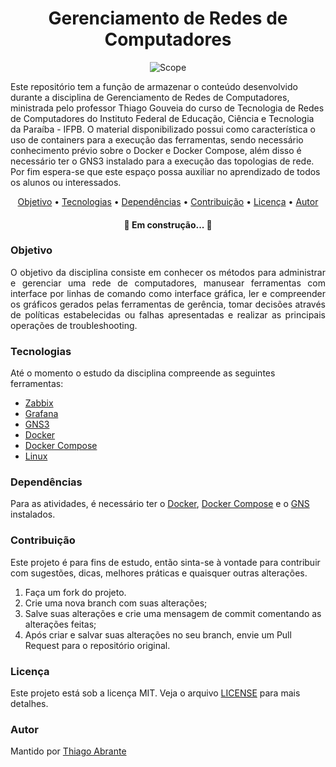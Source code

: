 <h1 align="center">Gerenciamento de Redes de Computadores</h1>

<p align="center"><img src="https://www.ispblog.com.br/wp-content/uploads/2018/08/praticas-monitoramento-rede-1000x351.png" alt="Scope" style="max-width:70%"></p>

<p>Este repositório tem a função de armazenar o conteúdo desenvolvido durante a disciplina de Gerenciamento de Redes de Computadores, ministrada pelo professor Thiago Gouveia do curso de Tecnologia de Redes de Computadores do Instituto Federal de Educação, Ciência e Tecnologia da Paraíba - IFPB. O material disponibilizado possui como característica o uso de containers para a execução das ferramentas, sendo necessário conhecimento prévio sobre o Docker e Docker Compose, além disso é necessário ter o GNS3 instalado para a execução das topologias de rede. Por fim espera-se que este espaço possa auxiliar no aprendizado de todos os alunos ou interessados.</p>

<p align="center">
  <a href="#objetivo">Objetivo</a> •
  <a href="#tecnologias">Tecnologias</a> •
    <a href="#dependências">Dependências</a> •
  <a href="#contribuição">Contribuição</a> •
  <a href="#licença">Licença</a> •
  <a href="#autor">Autor</a>
</p>

<h4 align="center"> 
    🚧  Em construção...  🚧
</h4>

### Objetivo
<p align="justify">O objetivo da disciplina consiste em conhecer os métodos para administrar e gerenciar uma rede de computadores, manusear ferramentas com interface por linhas de comando como interface 
gráfica, ler e compreender os gráficos gerados pelas ferramentas de gerência, tomar decisões através de políticas estabelecidas ou falhas apresentadas e realizar as principais 
operações de troubleshooting.</p>

### Tecnologias
Até o momento o estudo da disciplina compreende as seguintes ferramentas:

- [Zabbix](https://www.zabbix.com/)
- [Grafana](https://grafana.com/)
- [GNS3](https://www.gns3.com/)
- [Docker](https://www.docker.com/)
- [Docker Compose](https://docs.docker.com/compose/)
- [Linux](https://www.linux.org/)

### Dependências
Para as atividades, é necessário ter o [Docker](https://www.docker.com/), [Docker Compose](https://docs.docker.com/compose/) e o [GNS](https://www.gns3.com/) instalados.

<!-- #### Clone este repositório
```bash 
$ git clone 
```

#### Acesse a pasta do projeto no terminal/cmd
```bash
$ cd gerenciamento-de-redes-de-computadores
```

#### Execute o comando para subir os containers
```bash
$ docker-compose up -d
```

#### Acesse o Zabbix
```bash
http://localhost:8080
```

#### Acesse o Grafana
```bash
http://localhost:3000
```

#### Acesse o GNS3
```bash
http://localhost:3080
``` -->

### Contribuição
Este projeto é para fins de estudo, então sinta-se à vontade para contribuir com sugestões, dicas, melhores práticas e quaisquer outras alterações.

1. Faça um fork do projeto.
2. Crie uma nova branch com suas alterações;
3. Salve suas alterações e crie uma mensagem de commit comentando as alterações feitas;
4. Após criar e salvar suas alterações no seu branch, envie um Pull Request para o repositório original.

### Licença
Este projeto está sob a licença MIT. Veja o arquivo [LICENSE](LICENSE) para mais detalhes.

### Autor
Mantido por [Thiago Abrante](mailto:thiago.abrante@academico.ifpb.edu.br)
